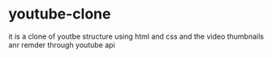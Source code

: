 # youtube-clone


it is a clone of youtbe structure using html and css 
and the video thumbnails anr remder through youtube api